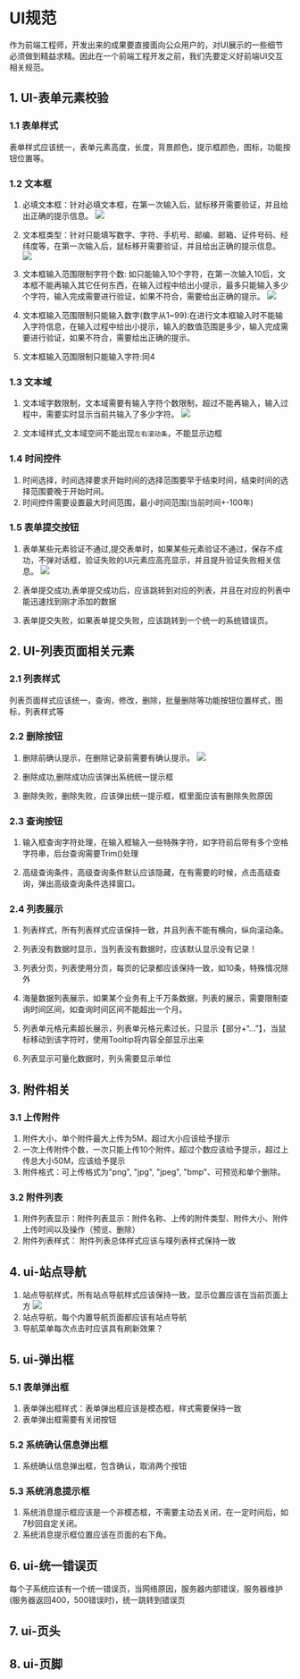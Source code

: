 # UI规范
作为前端工程师，开发出来的成果要直接面向公众用户的，对UI展示的一些细节必须做到精益求精。因此在一个前端工程开发之前，我们先要定义好前端UI交互相关规范。

## 1. UI-表单元素校验
### 1.1 表单样式
表单样式应该统一，表单元素高度，长度，背景颜色，提示框颜色，图标，功能按钮位置等。

### 1.2 文本框
1. 必填文本框：针对必填文本框，在第一次输入后，鼠标移开需要验证，并且给出正确的提示信息。
![](./images/ui-text-must.png)
2. 文本框类型：针对只能填写数字、字符、手机号、邮编、邮箱、证件号码、经纬度等，在第一次输入后，鼠标移开需要验证，并且给出正确的提示信息。
![](./images/text-type-must.png)

3. 文本框输入范围限制字符个数: 如只能输入10个字符，在第一次输入10后，文本框不能再输入其它任何东西，在输入过程中给出小提示，最多只能输入多少个字符，输入完成需要进行验证，如果不符合，需要给出正确的提示。
![](./images/ui-text-much.png)

4. 文本框输入范围限制只能输入数字(数字从1~99):在进行文本框输入时不能输入字符信息，在输入过程中给出小提示，输入的数值范围是多少，输入完成需要进行验证，如果不符合，需要给出正确的提示。

5. 文本框输入范围限制只能输入字符:同4

### 1.3 文本域
1. 文本域字数限制，文本域需要有输入字符个数限制，超过不能再输入，输入过程中，需要实时显示当前共输入了多少字符。
![](./images/ui-textarea.png)

2. 文本域样式,文本域空间不能出现`左右滚动条`，不能显示边框

### 1.4 时间控件
1. 时间选择，时间选择要求开始时间的选择范围要早于结束时间，结束时间的选择范围要晚于开始时间。
2. 时间控件需要设置最大时间范围，最小时间范围(当前时间+-100年)

### 1.5 表单提交按钮
1. 表单某些元素验证不通过,提交表单时，如果某些元素验证不通过，保存不成功，不弹对话框，验证失败的UI元素应高亮显示，并且提升验证失败相关信息。
![](./images/ui-table-submit.png)

2. 表单提交成功,表单提交成功后，应该跳转到对应的列表，并且在对应的列表中能迅速找到刚才添加的数据

3. 表单提交失败，如果表单提交失败，应该跳转到一个统一的系统错误页。

## 2. UI-列表页面相关元素
### 2.1 列表样式
列表页面样式应该统一，查询，修改，删除，批量删除等功能按钮位置样式，图标，列表样式等

### 2.2 删除按钮
1. 删除前确认提示，在删除记录前需要有确认提示。
![](./images/ui-del-button.png)

2. 删除成功,删除成功应该弹出系统统一提示框

3. 删除失败，删除失败，应该弹出统一提示框，框里面应该有删除失败原因

### 2.3 查询按钮
1. 输入框查询字符处理，在输入框输入一些特殊字符，如字符前后带有多个空格字符串，后台查询需要Trim()处理

2. 高级查询条件，高级查询条件默认应该隐藏，在有需要的时候，点击高级查询，弹出高级查询条件选择窗口。

### 2.4 列表展示
1. 列表样式，所有列表样式应该保持一致，并且列表不能有横向，纵向滚动条。

2. 列表没有数据时显示，当列表没有数据时，应该默认显示没有记录！

3. 列表分页，列表使用分页，每页的记录都应该保持一致，如10条，特殊情况除外

4. 海量数据列表展示，如果某个业务有上千万条数据，列表的展示，需要限制查询时间区间，如查询时间区间不能超出一个月。

5. 列表单元格元素超长展示，列表单元格元素过长，只显示【部分+“...”】，当鼠标移动到该字符时，使用Tooltip将内容全部显示出来

6. 列表显示可量化数据时，列头需要显示单位

## 3. 附件相关
### 3.1 上传附件
1. 附件大小，单个附件最大上传为5M，超过大小应该给予提示
2. 一次上传附件个数，一次只能上传10个附件，超过个数应该给予提示，超过上传总大小50M，应该给予提示
3. 附件格式：可上传格式为"png",  "jpg",  "jpeg",  "bmp"、可预览和单个删除。

### 3.2 附件列表
1. 附件列表显示：附件列表显示：附件名称、上传的附件类型、附件大小、附件上传时间以及操作（预览、删除）
2. 附件列表样式： 附件列表总体样式应该与噗列表样式保持一致

## 4. ui-站点导航
1. 站点导航样式，所有站点导航样式应该保持一致，显示位置应该在当前页面上方
![](./images/ui-site-nav.png)
2. 站点导航，每个内置导航页面都应该有站点导航
3. 导航菜单每次点击时应该具有刷新效果？


## 5. ui-弹出框
### 5.1 表单弹出框
1. 表单弹出框样式：表单弹出框应该是模态框，样式需要保持一致
2. 表单弹出框需要有关闭按钮

### 5.2 系统确认信息弹出框
1. 系统确认信息弹出框，包含确认，取消两个按钮

### 5.3 系统消息提示框
1. 系统消息提示框应该是一个非模态框，不需要主动去关闭，在一定时间后，如7秒回自定关闭。
2. 系统消息提示框位置应该在页面的右下角。

## 6. ui-统一错误页
每个子系统应该有一个统一错误页，当网络原因，服务器内部错误，服务器维护(服务器返回400，500错误时)，统一跳转到错误页

## 7. ui-页头

## 8. ui-页脚

